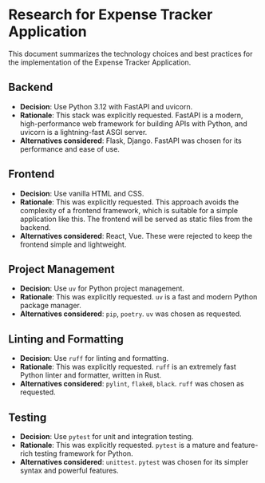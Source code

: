 # Research for Expense Tracker Application

This document summarizes the technology choices and best practices for the implementation of the Expense Tracker Application.

## Backend

- **Decision**: Use Python 3.12 with FastAPI and uvicorn.
- **Rationale**: This stack was explicitly requested. FastAPI is a modern, high-performance web framework for building APIs with Python, and uvicorn is a lightning-fast ASGI server.
- **Alternatives considered**: Flask, Django. FastAPI was chosen for its performance and ease of use.

## Frontend

- **Decision**: Use vanilla HTML and CSS.
- **Rationale**: This was explicitly requested. This approach avoids the complexity of a frontend framework, which is suitable for a simple application like this. The frontend will be served as static files from the backend.
- **Alternatives considered**: React, Vue. These were rejected to keep the frontend simple and lightweight.

## Project Management

- **Decision**: Use `uv` for Python project management.
- **Rationale**: This was explicitly requested. `uv` is a fast and modern Python package manager.
- **Alternatives considered**: `pip`, `poetry`. `uv` was chosen as requested.

## Linting and Formatting

- **Decision**: Use `ruff` for linting and formatting.
- **Rationale**: This was explicitly requested. `ruff` is an extremely fast Python linter and formatter, written in Rust.
- **Alternatives considered**: `pylint`, `flake8`, `black`. `ruff` was chosen as requested.

## Testing

- **Decision**: Use `pytest` for unit and integration testing.
- **Rationale**: This was explicitly requested. `pytest` is a mature and feature-rich testing framework for Python.
- **Alternatives considered**: `unittest`. `pytest` was chosen for its simpler syntax and powerful features.
